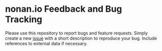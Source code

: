 # nonan.io Feedback and Bug Tracking

Please use this repository to report bugs and feature requests. Simply create a new [issue](https://github.com/pietz/nonan-feedback/issues/new/choose) with a short description to reproduce your bug. Include references to external data if necessary.
